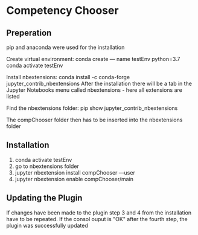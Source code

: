 # Competency Chooser

## Preperation
pip and anaconda were used for the installation

Create virtual environment:
conda create — name testEnv python=3.7
conda activate testEnv

Install nbextensions:
conda install -c conda-forge jupyter_contrib_nbextensions
After the installation there will be a tab in the Jupyter Notebooks menu called nbextensions - here all extensions are listed

Find the nbextensions folder:
pip show jupyter_contrib_nbextensions

The compChooser folder then has to be inserted into the nbextensions folder

## Installation
1. conda activate testEnv
2. go to nbextensions folder
3. jupyter nbextension install compChooser —user
4. jupyter nbextension enable compChooser/main

## Updating the Plugin
If changes have been made to the plugin step 3 and 4 from the installation have to be repeated. If the consol ouput is "OK" after the fourth step, the plugin was successfully updated